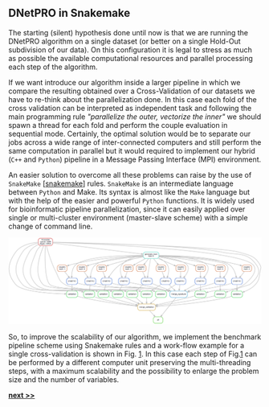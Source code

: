 ## DNetPRO in Snakemake

The starting (silent) hypothesis done until now is that we are running the DNetPRO algorithm on a single dataset (or better on a single Hold-Out subdivision of our data).
On this configuration it is legal to stress as much as possible the available computational resources and parallel processing each step of the algorithm.

If we want introduce our algorithm inside a larger pipeline in which we compare the resulting obtained over a Cross-Validation of our datasets we have to re-think about the parallelization done.
In this case each fold of the cross validation can be interpreted as independent task and following the main programming rule *"parallelize the outer, vectorize the inner"* we should spawn a thread for each fold and perform the couple evaluation in sequential mode.
Certainly, the optimal solution would be to separate our jobs across a wide range of inter-connected computers and still perform the same computation in parallel but it would required to implement our hybrid (`C++` and `Python`) pipeline in a Message Passing Interface (MPI) environment.

An easier solution to overcome all these problems can raise by the use of `SnakeMake` [[snakemake](https://snakemake.readthedocs.io/en/stable/)] rules.
`SnakeMake` is an intermediate language between `Python` and Make.
Its syntax is almost like the `Make` language but with the help of the easier and powerful `Python` functions.
It is widely used for bioinformatic pipeline parallelization, since it can easily applied over single or multi-cluster environment (master-slave scheme) with a simple change of command line.

![Example of DNetPRO pipeline on a single cross validation. It is highlighted the independence of each fold from each other. This scheme shows a possible distribution of the jobs on a multi-threading architecture or for a distributed computing architecture. The second case allows further parallelization scheme (hidden in the graph) for each internal step (e.g. the evaluation of each pair of genes).](../../../../img/qdanet_pipe_single.png)

So, to improve the scalability of our algorithm, we implement the benchmark pipeline scheme using Snakemake rules and a work-flow example for a single cross-validation is shown in Fig. [1](../../../../img/qdanet_pipe_single.png).
In this case each step of Fig.[1](../../../../img/qdanet_pipe_single.png) can be performed by a different computer unit preserving the multi-threading steps, with a maximum scalability and the possibility to enlarge the problem size and the number of variables.


[**next >>**](./Timing.md)
